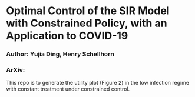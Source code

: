# Optimal Control of the SIR Model with Constrained Policy, with an Application to COVID-19
### Author: Yujia Ding, Henry Schellhorn
### ArXiv:

This repo is to generate the utility plot (Figure 2) in the low infection regime with constant treatment under constrained control.
